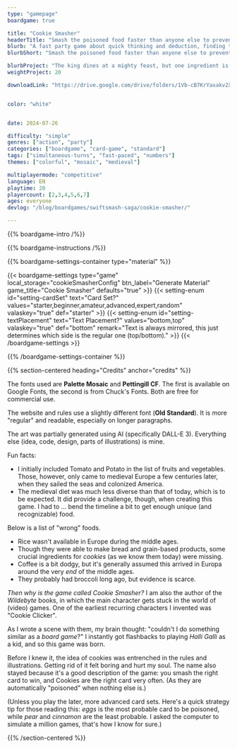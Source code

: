 ```yaml
---
type: "gamepage"
boardgame: true

title: "Cookie Smasher"
headerTitle: "Smash the poisoned food faster than anyone else to prevent the king's assassination!"
blurb: "A fast party game about quick thinking and deduction, finding the poisoned food, then smashing it before anyone else."
blurbShort: "Smash the poisoned food faster than anyone else to prevent the king's assassination!"

blurbProject: "The king dines at a mighty feast, but one ingredient is secretly poisoned. Smash it before anyone else to save the king!"
weightProject: 20

downloadLink: "https://drive.google.com/drive/folders/1Vb-cB7KrYaxakv2X2oSmQJdSNg-9T5T_"


color: "white"


date: 2024-07-26

difficulty: "simple"
genres: ["action", "party"]
categories: ["boardgame", "card-game", "standard"]
tags: ["simultaneous-turns", "fast-paced", "numbers"]
themes: ["colorful", "mosaic", "medieval"]

multiplayermode: "competitive"
language: EN
playtime: 20
playercount: [2,3,4,5,6,7]
ages: everyone
devlog: "/blog/boardgames/swiftsmash-saga/cookie-smasher/"

---
```


{{% boardgame-intro /%}}

{{% boardgame-instructions /%}}

{{% boardgame-settings-container type="material" %}}

{{< boardgame-settings type="game" local_storage="cookieSmasherConfig" btn_label="Generate Material" game_title="Cookie Smasher" defaults="true" >}}
  {{< setting-enum id="setting-cardSet" text="Card Set?" values="starter,beginner,amateur,advanced,expert,random" valaskey="true" def="starter" >}}
  {{< setting-enum id="setting-textPlacement" text="Text Placement?" values="bottom,top" valaskey="true" def="bottom" remark="Text is always mirrored, this just determines which side is the regular one (top/bottom)." >}}
{{< /boardgame-settings >}}

{{% /boardgame-settings-container %}}

{{% section-centered heading="Credits" anchor="credits" %}}

The fonts used are **Palette Mosaic** and **Pettingill CF**. The first is available on Google Fonts, the second is from Chuck's Fonts. Both are free for commercial use.

The website and rules use a slightly different font (**Old Standard**). It is more "regular" and readable, especially on longer paragraphs.

The art was partially generated using AI (specifically DALL-E 3). Everything else (idea, code, design, parts of illustrations) is mine.

Fun facts:

* I initially included Tomato and Potato in the list of fruits and vegetables. Those, however, only came to medieval Europe a few centuries later, when they sailed the seas and colonized America.
* The medieval diet was much less diverse than that of today, which is to be expected. It did provide a challenge, though, when creating this game. I had to ... bend the timeline a bit to get enough unique (and recognizable) food. 

Below is a list of "wrong" foods.
* Rice wasn't available in Europe during the middle ages.
* Though they were able to make bread and grain-based products, some crucial ingredients for _cookies_ (as we know them today) were missing.
* Coffee is a bit dodgy, but it's generally assumed this arrived in Europa around the very _end_ of the middle ages. 
* They probably had broccoli long ago, but evidence is scarce.

_Then why is the game called Cookie Smasher?_ I am also the author of the _Wildebyte_ books, in which the main character gets stuck in the world of (video) games. One of the earliest recurring characters I invented was "Cookie Clicker".

As I wrote a scene with them, my brain thought: "couldn't I do something similar as a _board game_?" I instantly got flashbacks to playing _Halli Galli_ as a kid, and so this game was born.

Before I knew it, the idea of cookies was entrenched in the rules and illustrations. Getting rid of it felt boring and hurt my soul. The name also stayed because it's a good description of the game: you smash the right card to win, and Cookies are the right card very often. (As they are automatically "poisoned" when nothing else is.)

(Unless you play the later, more advanced card sets. Here's a quick strategy tip for those reading this: _eggs_ is the most probable card to be poisoned, while _pear_ and _cinnamon_ are the least probable. I asked the computer to simulate a million games, that's how I know for sure.)

{{% /section-centered %}}